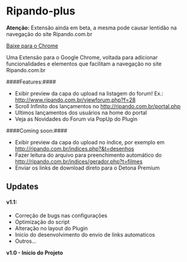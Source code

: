 Ripando-plus
============

**Atenção:** Extensão ainda em beta, a mesma pode causar lentidão na navegação do site Ripando.com.br

[Baixe para o Chrome](https://chrome.google.com/webstore/detail/ripando-plus/jkklfnobajbanhjecadggkdagbcpopjl)

Uma Extensão para o Google Chrome, voltada para adicionar funcionalidades e elementos que facilitam a navegação no site Ripando.com.br

####Features:####
- Exibir preview da capa do upload na listagem do forum! Ex.: http://www.ripando.com.br/viewforum.php?f=28
- Scroll Infinito dos lançamentos no http://ripando.com.br/portal.php
- Ultimos lançamentos dos usuários na home do portal
- Veja as Novidades do Forum via PopUp do Plugin

####Coming soon:####
- Exibir preview da capa do upload no índice, por exemplo em http://ripando.com.br/indices.php?&t=desenhos
- Fazer leitura do arquivo para preenchimento automático do http://ripando.com.br/indices/gerador.php?t=filmes
- Enviar os links de download direto para o Detona Premium


Updates
----------
#### v1.1: ####
- Correção de bugs nas configurações
- Optimização do script
- Alteração no layout do Plugin
- Inicio do desenvolvimento do envio de links automaticos
- Outros...

**v1.0 - Inicio do Projeto**
